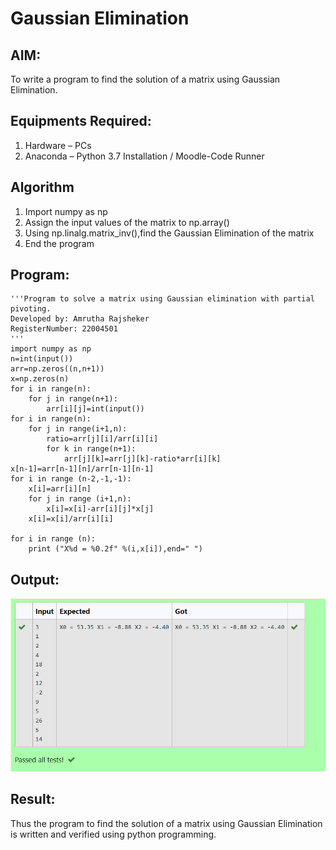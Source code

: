 # Gaussian Elimination

## AIM:
To write a program to find the solution of a matrix using Gaussian Elimination.

## Equipments Required:
1. Hardware – PCs
2. Anaconda – Python 3.7 Installation / Moodle-Code Runner

## Algorithm
1. Import numpy as np
2. Assign the input values of the matrix to np.array() 
3. Using np.linalg.matrix_inv(),find the Gaussian Elimination of the matrix
4. End the program

## Program:
```
'''Program to solve a matrix using Gaussian elimination with partial pivoting.
Developed by: Amrutha Rajsheker
RegisterNumber: 22004501
'''
import numpy as np
n=int(input())
arr=np.zeros((n,n+1))
x=np.zeros(n)
for i in range(n):
    for j in range(n+1):
        arr[i][j]=int(input())
for i in range(n):
    for j in range(i+1,n):
        ratio=arr[j][i]/arr[i][i]
        for k in range(n+1):
            arr[j][k]=arr[j][k]-ratio*arr[i][k]
x[n-1]=arr[n-1][n]/arr[n-1][n-1]
for i in range (n-2,-1,-1):
    x[i]=arr[i][n]
    for j in range (i+1,n):
        x[i]=x[i]-arr[i][j]*x[j]
    x[i]=x[i]/arr[i][i]

for i in range (n):
    print ("X%d = %0.2f" %(i,x[i]),end=" ")
```

## Output:
![Output](./gau.png)


## Result:
Thus the program to find the solution of a matrix using Gaussian Elimination is written and verified using python programming.

